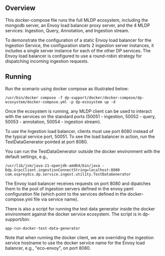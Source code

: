## Overview

This docker-compose file runs the full MLDP ecosystem, including the mongodb server, an Envoy load balancer proxy server, and the 4 MLDP services: Ingestion, Query, Annotation, and Ingestion stream. 

To demonstrate the configuration of a static Envoy load balancer for the Ingestion Service, the configuration starts 2 ingestion server instances, it includes a single server instance for each of the other DP services.  The Envoy load balancer is configured to use a round-robin strategy for dispatching incoming ingestion requests.

## Running

Run the scenario using docker compose as illustrated below:

```
/usr/bin/docker compose -f dp-support/docker/docker-compose/dp-ecosystem/docker-compose.yml -p dp-ecosystem up -d
```

Once the ecosystem is running, any MLDP client can be used to interact with the services on the standard ports (50051 - ingestion, 50052 - query, 50053 - annotation, 50054 - ingestion stream).

To use the Ingestion load balancer, clients must use port 8080 instead of the typical service port, 50051.  To see the load balancer in action, run the TestDataGenerator pointed at port 8080.

You can run the TestDataGenerator outside the docker environment with the default settings, e.g.,
```
/usr/lib/jvm/java-21-openjdk-amd64/bin/java -Ddp.GrpcClient.ingestionConnectString=localhost:8080 com.ospreydcs.dp.service.ingest.utility.TestDataGenerator
```

The Envoy load balancer receives requests on port 8080 and dipatches them to the pool of ingestion servers defined in the envoy.yaml configuration file (which point to the services defined in the docker-compose.yml file via service name).

There is also a script for running the test data generator inside the docker environment against the docker service ecosystem.  The script is in dp-support/bin:

```
app-run-docker-test-data-generator
```

Note that when running the docker client, we are overriding the ingestion service hostname to use the docker service name for the Envoy load balancer, e.g., "eco-envoy", on port 8080.
